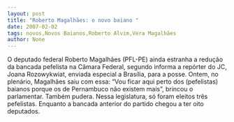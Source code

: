 ```yaml
---
layout: post
title: "Roberto Magalhães: o novo baiano "
date: 2007-02-02
tags: novos,Novos Baianos,Roberto Alvim,Vera Magalhães
author: None
---
```

O deputado federal Roberto Magalhães (PFL-PE) ainda estranha a redução da bancada pefelista na Câmara Federal, segundo informa a repórter do JC, Joana Rozowykwiat, enviada especial a Brasília, para a posse. 
Ontem, no plenário,&nbsp;Magalhães saiu com essa: 
“Vou ficar aqui perto dos (pefelistas) baianos porque os de Pernambuco não existem mais”, brincou o parlamentar. 
Também pudera. Nessa legislatura, só foram eleitos três pefelistas. Enquanto a bancada anterior do partido chegou a ter oito deputados.&nbsp;&nbsp;&nbsp;&nbsp;&nbsp;&nbsp;&nbsp;&nbsp;  